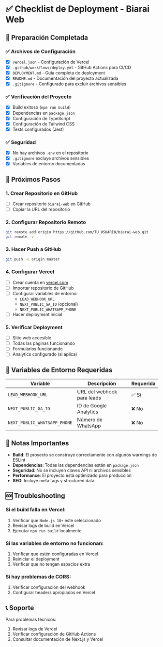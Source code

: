 # ✅ Checklist de Deployment - Biarai Web

## 🎯 Preparación Completada

### ✅ Archivos de Configuración
- [x] `vercel.json` - Configuración de Vercel
- [x] `.github/workflows/deploy.yml` - GitHub Actions para CI/CD
- [x] `DEPLOYMENT.md` - Guía completa de deployment
- [x] `README.md` - Documentación del proyecto actualizada
- [x] `.gitignore` - Configurado para excluir archivos sensibles

### ✅ Verificación del Proyecto
- [x] Build exitoso (`npm run build`)
- [x] Dependencias en `package.json`
- [x] Configuración de TypeScript
- [x] Configuración de Tailwind CSS
- [x] Tests configurados (Jest)

### ✅ Seguridad
- [x] No hay archivos `.env` en el repositorio
- [x] `.gitignore` excluye archivos sensibles
- [x] Variables de entorno documentadas

## 🚀 Próximos Pasos

### 1. Crear Repositorio en GitHub
- [ ] Crear repositorio `biarai-web` en GitHub
- [ ] Copiar la URL del repositorio

### 2. Configurar Repositorio Remoto
```bash
git remote add origin https://github.com/TU_USUARIO/biarai-web.git
git remote -v
```

### 3. Hacer Push a GitHub
```bash
git push -u origin master
```

### 4. Configurar Vercel
- [ ] Crear cuenta en [vercel.com](https://vercel.com)
- [ ] Importar repositorio de GitHub
- [ ] Configurar variables de entorno:
  - `LEAD_WEBHOOK_URL`
  - `NEXT_PUBLIC_GA_ID` (opcional)
  - `NEXT_PUBLIC_WHATSAPP_PHONE`
- [ ] Hacer deployment inicial

### 5. Verificar Deployment
- [ ] Sitio web accesible
- [ ] Todas las páginas funcionando
- [ ] Formularios funcionando
- [ ] Analytics configurado (si aplica)

## 🔧 Variables de Entorno Requeridas

| Variable | Descripción | Requerida |
|----------|-------------|-----------|
| `LEAD_WEBHOOK_URL` | URL del webhook para leads | ✅ Sí |
| `NEXT_PUBLIC_GA_ID` | ID de Google Analytics | ❌ No |
| `NEXT_PUBLIC_WHATSAPP_PHONE` | Número de WhatsApp | ❌ No |

## 📝 Notas Importantes

- **Build**: El proyecto se construye correctamente con algunos warnings de ESLint
- **Dependencias**: Todas las dependencias están en `package.json`
- **Seguridad**: No se incluyen claves API ni archivos sensibles
- **Performance**: El proyecto está optimizado para producción
- **SEO**: Incluye meta tags y structured data

## 🆘 Troubleshooting

### Si el build falla en Vercel:
1. Verificar que `Node.js 18+` esté seleccionado
2. Revisar logs de build en Vercel
3. Ejecutar `npm run build` localmente

### Si las variables de entorno no funcionan:
1. Verificar que estén configuradas en Vercel
2. Reiniciar el deployment
3. Verificar que no tengan espacios extra

### Si hay problemas de CORS:
1. Verificar configuración del webhook
2. Configurar headers apropiados en Vercel

## 📞 Soporte

Para problemas técnicos:
1. Revisar logs de Vercel
2. Verificar configuración de GitHub Actions
3. Consultar documentación de Next.js y Vercel

